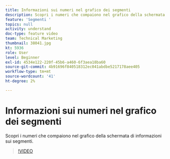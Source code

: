 ```yaml
---
title: Informazioni sui numeri nel grafico dei segmenti
description: Scopri i numeri che compaiono nel grafico della schermata di informazioni sui segmenti.
feature: 'Segmenti '
topics: null
activity: understand
doc-type: feature video
team: Technical Marketing
thumbnail: 38041.jpg
kt: 5936
role: User
level: Beginner
exl-id: 4534e122-220f-45b6-a460-6f3aea18ba60
source-git-commit: 4b91696f840518312ec041abdbe5217178aee405
workflow-type: tm+mt
source-wordcount: '41'
ht-degree: 2%

---
```


# Informazioni sui numeri nel grafico dei segmenti

Scopri i numeri che compaiono nel grafico della schermata di informazioni sui segmenti.

>[!VIDEO](https://video.tv.adobe.com/v/38041/?quality=12&learn=on)
